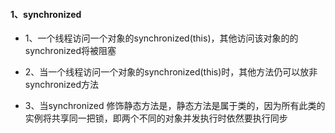 #### 1、synchronized

- 1、一个线程访问一个对象的synchronized(this)，其他访问该对象的的synchronized将被阻塞

- 2、当一个线程访问一个对象的synchronized(this)时，其他方法仍可以放非synchronized方法

- 3、当synchronized 修饰静态方法是，静态方法是属于类的，因为所有此类的实例将共享同一把锁，即两个不同的对象并发执行时依然要执行同步